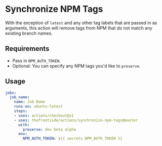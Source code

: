 # Synchronize NPM Tags
With the exception of `latest` and any other tag labels that are passed in as arguments, this action will remove tags from NPM that do not match any existing branch names.

## Requirements
- Pass in `NPM_AUTH_TOKEN`.
- Optional: You can specify any NPM tags you'd like to `preserve`.

## Usage
```yaml
jobs:
  job_name:
    name: Job Name
    runs-on: ubuntu-latest
    steps:
    - uses: actions/checkout@v1
    - uses: thefrontside/actions/synchronize-npm-tags@master
      with:
        preserve: dev beta alpha
      env:
        NPM_AUTH_TOKEN: ${{ secrets.NPM_AUTH_TOKEN }}
```